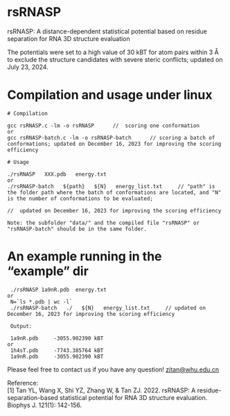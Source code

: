 
# rsRNASP

rsRNASP: A distance-dependent statistical potential based on residue separation for RNA 3D structure evaluation

The potentials were set to a high value of 30 kBT for atom pairs within 3 Å to exclude the structure candidates with severe steric conflicts; updated on July 23, 2024.

# Compilation and usage under linux

```
# Compilation

gcc rsRNASP.c -lm -o rsRNASP      //  scoring one conformation
or
gcc rsRNASP-batch.c -lm -o rsRNASP-batch      // scoring a batch of conformations; updated on December 16, 2023 for improving the scoring efficiency

# Usage

./rsRNASP   XXX.pdb   energy.txt
or
./rsRNASP-batch   ${path}   ${N}   energy_list.txt     // "path" is the folder path where the batch of conformations are located, and "N" is the number of conformations to be evaluated;
                                                                                                     //  updated on December 16, 2023 for improving the scoring efficiency

Note: the subfolder "data/" and the compiled file "rsRNASP" or "rsRNASP-batch" should be in the same folder.
```

# An example running in the “example” dir
```
 ./rsRNASP 1a9nR.pdb  energy.txt
or
 N=`ls *.pdb | wc -l`
 ./rsRNASP-batch   ./   ${N}   energy_list.txt     // updated on December 16, 2023 for improving the scoring efficiency

 Output:

 1a9nR.pdb     -3055.902390 kBT
or
 1h4sT.pdb     -7743.385764 kBT
 1a9nR.pdb     -3055.902390 kBT

```
Please feel free to contact us if you have any question!
zjtan@whu.edu.cn

Reference:                                      
[1] Tan YL, Wang X, Shi YZ, Zhang W, & Tan ZJ. 2022. rsRNASP: A residue-separation-based statistical potential for RNA 3D structure
evaluation. Biophys J. 121(1): 142-156.


